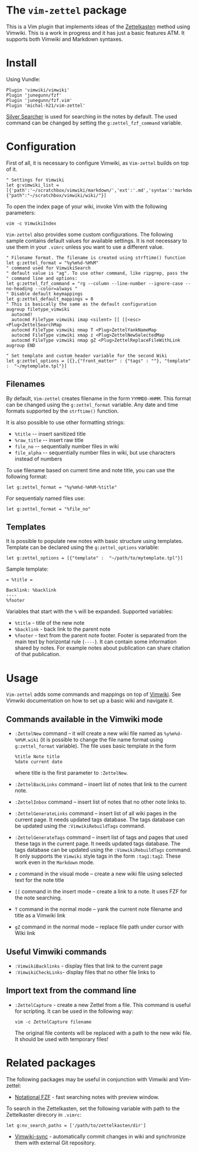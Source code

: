 # The `vim-zettel` package

This is a Vim plugin that implements ideas of the
[Zettelkasten](https://zettelkasten.de/) method using Vimwiki. This is a work
in progress and it has just a basic features ATM. It supports both Vimwiki and
Markdown syntaxes.

# Install

Using Vundle:


    Plugin 'vimwiki/vimwiki'
    Plugin 'junegunn/fzf'
    Plugin 'junegunn/fzf.vim'
    Plugin 'michal-h21/vim-zettel'
    
[Silver Searcher](https://github.com/ggreer/the_silver_searcher) is used for searching in the notes by default. 
The used command can be changed by setting the `g:zettel_fzf_command` variable.

# Configuration

First of all, it is necessary to configure Vimwiki, as `Vim-zettel` builds on top of it.

    " Settings for Vimwiki
    let g:vimwiki_list = [{'path':'~/scratchbox/vimwiki/markdown/','ext':'.md','syntax':'markdown'}, {"path":"~/scratchbox/vimwiki/wiki/"}]

To open the index page of your wiki, invoke Vim with the following parameters:

    vim -c VimwikiIndex


`Vim-zettel` also provides some custom configurations. The following sample
contains default values for  available settings. It is not necessary to use
them in your `.vimrc` unless you want to use a different value.

    " Filename format. The filename is created using strftime() function
    let g:zettel_format = "%y%m%d-%H%M"
    " command used for VimwikiSearch 
    " default value is "ag". To use other command, like ripgrep, pass the
    " command line and options:
    let g:zettel_fzf_command = "rg --column --line-number --ignore-case --no-heading --color=always "
    " Disable default keymappings
    let g:zettel_default_mappings = 0 
    " This is basically the same as the default configuration
    augroup filetype_vimwiki
      autocmd!
      autocmd FileType vimwiki imap <silent> [[ [[<esc><Plug>ZettelSearchMap
      autocmd FileType vimwiki nmap T <Plug>ZettelYankNameMap
      autocmd FileType vimwiki xmap z <Plug>ZettelNewSelectedMap
      autocmd FileType vimwiki nmap gZ <Plug>ZettelReplaceFileWithLink
    augroup END

    " Set template and custom header variable for the second Wiki
    let g:zettel_options = [{},{"front_matter" : {"tags" : ""}, "template" :  "~/mytemplate.tpl"}]

## Filenames

By default, `Vim-zettel` creates filename in the form `YYMMDD-HHMM`. This
format can be changed using the `g:zettel_format` variable. Any date and time
formats supported by the `strftime()` function.

It is also possible to use other formatting strings:

- `%title` -- insert sanitized title
- `%raw_title` -- insert raw title
- `file_no` -- sequentially number files in wiki
- `file_alpha` -- sequentially number files in wiki, but use characters instead of numbers

To use filename based on current time and note title, you can use the following format:

    let g:zettel_format = "%y%m%d-%H%M-%title"

For sequentialy named files use:

    let g:zettel_format = "%file_no"

## Templates

It is possible to populate new notes with basic structure using templates.
Template can be declared using the `g:zettel_options` variable:

    let g:zettel_options = [{"template" :  "~/path/to/mytemplate.tpl"}]

Sample template:

    = %title =
    
    Backlink: %backlink
    ----
    %footer

Variables that start with the `%` will be expanded. Supported variables:

- `%title` - title of the new note
- `%backlink` - back link to the parent note
- `%footer` - text from the parent note footer. Footer is separated from  the
  main text by horizontal rule  (`----`). It can contain some information
  shared by notes. For example notes about publication can share citation of that
  publication.


# Usage

`Vim-zettel` adds some commands and mappings on top of
[Vimwiki](http://vimwiki.github.io/). See Vimwiki documentation on how to set up a
basic wiki and navigate it.

## Commands available in the Vimwiki mode

- `:ZettelNew` command – it will create a new wiki file named as
  `%y%m%d-%H%M.wiki` (it is possible to change the file name format using
  `g:zettel_format` variable). The file uses basic template in the form

  ```
  %title Note title
  %date current date
  ```
  where title is the first parameter to `:ZettelNew`.

- `:ZettelBackLinks` command – insert list of notes that link to the current note.

- `:ZettelInbox` command – insert list of notes that no other note links to.

- `:ZettelGenerateLinks` command – insert list of all wiki pages in the current
  page. It needs updated tags database. The tags database can be updated  using the
  `:VimwikiRebuildTags` command.

- `:ZettelGenerateTags` command – insert list of tags and pages that used these tags in the current
  page. It needs updated tags database. The tags database can be updated  using
  the `:VimwikiRebuildTags` command. It only supports the `Vimwiki` style tags in the form `:tag1:tag2`.
  These work even in the `Markdown` mode.

- `z` command in the visual mode – create a new wiki file using selected text
  for the note title 

- `[[` command in the insert mode – create a link to a note. It uses FZF for the note searching.

- `T` command in the normal mode – yank the current note filename and title as a Vimwiki link

- `gZ` command in the normal mode – replace file path under cursor with Wiki link


## Useful Vimwiki commands

- `:VimwikiBacklinks` - display files that link to the current page
- `:VimwikiCheckLinks`- display files that no other file links to

## Import text from the command line

- `:ZettelCapture` - create a new Zettel from a file. This command is useful for scripting. It can be used in the following way:

  ```
  vim -c ZettelCapture filename
  ```

  The original file contents will be replaced with a path to the new wiki file.
  It should be used with temporary files!

# Related packages

The following packages may be useful in conjunction with Vimwiki and Vim-zettel:

- [Notational FZF](https://github.com/alok/notational-fzf-vim) - fast searching notes with preview window.

To search in the Zettelkasten, set the following variable with path to the Zettelkaster direcory in `.vimrc`:

    let g:nv_search_paths = ['/path/to/zettelkasten/dir']

- [Vimwiki-sync](https://github.com/michal-h21/vimwiki-sync) - automatically commit changes in wiki and synchronize them with external Git repository.
